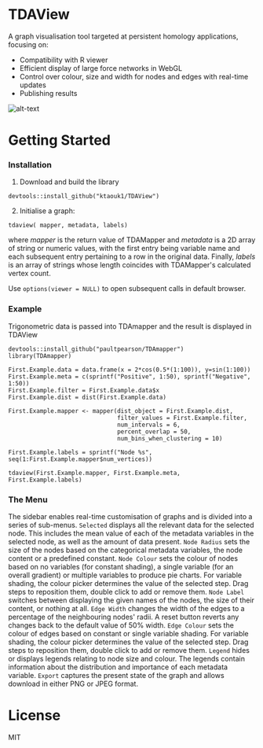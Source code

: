 # TDAView

A graph visualisation tool targeted at persistent homology applications, focusing on:

  - Compatibility with R viewer
  - Efficient display of large force networks in WebGL
  - Control over colour, size and width for nodes and edges with real-time updates
  - Publishing results

![alt-text](https://github.com/ktaouk1/TDAView/raw/master/src/TDAViewExample.PNG "Example Pic")


# Getting Started
### Installation
1. Download and build the library
```{r}
devtools::install_github("ktaouk1/TDAView")
```
2. Initialise a graph:
```{r}
tdaview( mapper, metadata, labels)
```
where *mapper* is the return value of TDAMapper and *metadata* is a 2D array of string or numeric values, with the first entry being variable name and each subsequent entry pertaining to a row in the original data. Finally, *labels* is an array of strings whose length coincides with TDAMapper's calculated vertex count. 

Use `options(viewer = NULL)` to open subsequent calls in default browser.

### Example
Trigonometric data is passed into TDAmapper and the result is displayed in TDAView
```{r}
devtools::install_github("paultpearson/TDAmapper")
library(TDAmapper)

First.Example.data = data.frame(x = 2*cos(0.5*(1:100)), y=sin(1:100))
First.Example.meta = c(sprintf("Positive", 1:50), sprintf("Negative", 1:50))
First.Example.filter = First.Example.data$x
First.Example.dist = dist(First.Example.data)

First.Example.mapper <- mapper(dist_object = First.Example.dist,
                               filter_values = First.Example.filter,
                               num_intervals = 6,
                               percent_overlap = 50,
                               num_bins_when_clustering = 10)

First.Example.labels = sprintf("Node %s", seq(1:First.Example.mapper$num_vertices))

tdaview(First.Example.mapper, First.Example.meta, First.Example.labels)
```
### The Menu
The sidebar enables real-time customisation of graphs and is divided into a series of sub-menus.
`Selected` displays all the relevant data for the selected node. This includes the mean value of each of the metadata variables in the selected node, as well as the amount of data present.
`Node Radius` sets the size of the nodes based on the categorical metadata variables, the node content or a predefined constant.
`Node Colour` sets the colour of nodes based on no variables (for constant shading), a single variable (for an overall gradient) or multiple variables to produce pie charts. For variable shading, the colour picker determines the value of the selected step. Drag steps to reposition them, double click to add or remove them.
`Node Label` switches between displaying the given names of the nodes, the size of their content, or nothing at all.
`Edge Width` changes the width of the edges to a percentage of the neighbouring nodes' radii. A reset button reverts any changes back to the default value of 50% width.
`Edge Colour` sets the colour of edges based on constant or single variable shading. For variable shading, the colour picker determines the value of the selected step. Drag steps to reposition them, double click to add or remove them.
`Legend` hides or displays legends relating to node size and colour. The legends contain information about the distribution and importance of each metadata variable.
`Export` captures the present state of the graph and allows download in either PNG or JPEG format.
# License
MIT

